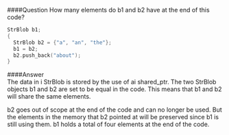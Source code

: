 ####Question
How many elements do b1 and b2 have at the end of this code?  
```cpp
StrBlob b1;
{
  StrBlob b2 = {"a", "an", "the"};
  b1 = b2;
  b2.push_back("about");
}
```
####Answer  
The data in i StrBlob is stored by the use of ai shared_ptr. The two StrBlob objects b1 and b2 are set to be equal in the code. This means that b1 and b2 will share the same elements.  

b2 goes out of scope at the end of the code and can no longer be used. But the elements in the memory that b2 pointed at will be preserved since b1 is still using them. b1 holds a total of four elements at the end of the code.  
